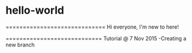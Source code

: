 # hello-world
=============================
Hi everyone, I'm new to here!

============================
Tutorial @ 7 Nov 2015
 -Creating a new branch


